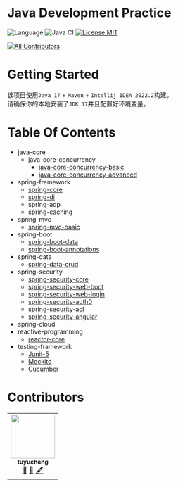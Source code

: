 <!-- the line below needs to be an empty line C: (its because kramdown isnt
     that smart and dearly wants an empty line before a heading to be able to
     display it as such, e.g. website) -->

# Java Development Practice

![Language](https://img.shields.io/badge/language-java-brightgreen)
![Java CI](https://github.com/iluwatar/java-design-patterns/workflows/Java%20CI/badge.svg)
[![License MIT](https://img.shields.io/badge/license-MIT-blue.svg)](https://raw.githubusercontent.com/tu-yucheng/java-development-practice/master/LICENSE.md)
<!-- ALL-CONTRIBUTORS-BADGE:START - Do not remove or modify this section -->
[![All Contributors](https://img.shields.io/badge/all_contributors-1-orange.svg?style=flat-square)](#contributors)
<!-- ALL-CONTRIBUTORS-BADGE:END -->

# Getting Started

该项目使用`Java 17` + `Maven` + `Intellij IDEA 2022.2`构建。  
请确保你的本地安装了`JDK 17`并且配置好环境变量。

# Table Of Contents

* java-core
    - java-core-concurrency
        + [java-core-concurrency-basic](java-core-modules/java-concurrency-simple/README.md)
        + [java-core-concurrency-advanced](java-core-modules/java-concurrency-advanced-1/README.md)
* spring-framework
    - [spring-core](spring-framework/spring-core-1/README.md)
    - [spring-di](spring-framework/spring-di-1/README.md)
    - spring-aop
    - spring-caching
* spring-mvc
    - [spring-mvc-basic](spring-web-modules/spring-mvc-basics-1/README.md)
* spring-boot
    - [spring-boot-data](spring-boot-modules/spring-boot-data-1/README.md)
    - [spring-boot-annotations](spring-boot-modules/spring-boot-annotations-1/README.md)
* spring-data
    - [spring-data-crud](spring-data-modules/spring-data-jpa-crud-1/README.md)
* spring-security
    + [spring-security-core](spring-security-modules/spring-security-core-1/README.md)
    + [spring-security-web-boot](spring-security-modules/spring-security-web-boot-1/README.md)
    + [spring-security-web-login](spring-security-modules/spring-security-web-login-1/README.md)
    + [spring-security-auth0](spring-security-modules/spring-security-auth0/README.md)
    + [spring-security-acl](spring-security-modules/spring-security-acl/README.md)
    + [spring-security-angular](spring-security-modules/spring-security-web-angular/README.md)
* spring-cloud
* reactive-programming
    + [reactor-core](spring-reactive-modules/reactive-reactor-core/README.md)
* testing-framework
    + [Junit-5](testing-modules/testing-junit-5/README.md)
    + [Mockito](testing-modules/testing-mockito/README.md)
    + [Cucumber](testing-modules/testing-cucumber-1/README.md)

# Contributors

<!-- ALL-CONTRIBUTORS-LIST:START - Do not remove or modify this section -->
<!-- prettier-ignore-start -->
<!-- markdownlint-disable -->
<table>
  <tr>
    <td align="center"><a href="https://github.com/tu-yucheng"><img src="https://avatars0.githubusercontent.com/u/4526195?v=4?s=100" width="100px;" alt=""/><br /><sub><b>tuyucheng</b></sub></a><br /><a href="#projectManagement-tuyucheng" title="Project Management">📆</a> <a href="#maintenance-tuyucheng" title="Maintenance">🚧</a> <a href="#content-tuyucheng" title="Content">🖋</a></td>
  </tr>
</table>